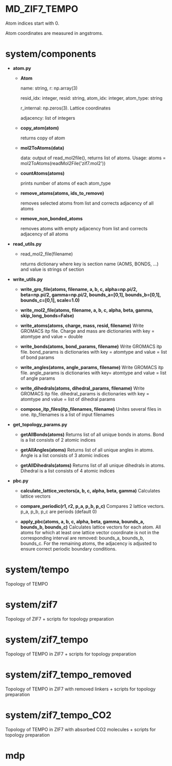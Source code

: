 # MD_ZIF7_TEMPO

Atom indices start with 0.

Atom coordinates are measured in angstroms.

# system/components

- **atom.py**
  - **Atom**

      name: string, r: np.array(3)
    
      resid_idx: integer, resid: string, atom_idx: integer, atom_type: string

      r_internal: np.zeros(3). Lattice coordinates

      adjacency: list of integers
    
  - **copy_atom(atom)**

    returns copy of atom
  
  - **mol2ToAtoms(data)**
 
    data: output of read_mol2file(), returns list of atoms. Usage: atoms = mol2ToAtoms(readMol2File('zif7.mol2'))

  - **countAtoms(atoms)**
 
    prints number of atoms of each atom_type

  - **remove_atoms(atoms, ids_to_remove)**

    removes selected atoms from list and corrects adjacency of all atoms

  - **remove_non_bonded_atoms**
 
    removes atoms with empty adjacency from list and corrects adjacency of all atoms

- **read_utils.py**
  
  - read_mol2_file(filename)
 
    returns dictionary where key is section name (AOMS, BONDS, ...) and value is strings of section
    
- **write_utils.py**

  - **write_gro_file(atoms, filename, a, b, c, alpha=np.pi/2, beta=np.pi/2, gamma=np.pi/2, bounds_a=[0,1], bounds_b=[0,1], bounds_c=[0,1], scale=1.0)**
 
  - **write_mol2_file(atoms, filename, a, b, c, alpha, beta, gamma, skip_long_bonds=False)**
 
  - **write_atoms(atoms, charge, mass, resid, filename)**
    Write GROMACS itp file. Charge and mass are dictionaries with key = atomtype and value = double
 
  - **write_bonds(atoms, bond_params, filename)**
    Write GROMACS itp file. bond_params is dictionaries with key = atomtype and value = list of bond params
 
  - **write_angles(atoms, angle_params, filename)**
    Write GROMACS itp file. angle_params is dictionaries with key= atomtype and value = list of angle params
 
  - **write_dihedrals(atoms, dihedral_params, filename)**
    Write GROMACS itp file. dihedral_params is dictionaries with key = atomtype and value = list of dihedral params
 
  - **compose_itp_files(itp_filenames, filename)**
    Unites several files in one. itp_filenames is a list of input filenames

- **get_topology_params.py**
    - **getAllBonds(atoms)**
      Returns list of all unique bonds in atoms. Bond is a list consists of 2 atomic indices
 
    - **getAllAngles(atoms)**
      Returns list of all unique angles in atoms. Angle is a list consists of 3 atomic indices
 
    - **getAllDihedrals(atoms)**
      Returns list of all unique dihedrals in atoms. Dihedral is a list consists of 4 atomic indices

- **pbc.py**

  - **calculate_lattice_vectors(a, b, c, alpha, beta, gamma)**
    Calculates lattice vectors
 
  - **compare_periodic(r1, r2, p_a, p_b, p_c)**
    Compares 2 lattice vectors. p_a, p_b, p_c are periods (default 0)
 
  - **apply_pbc(atoms, a, b, c, alpha, beta, gamma, bounds_a, bounds_b, bounds_c)**
    Calculates lattice vectors for each atom. All atoms for which at least one lattice vector coordinate is not in the corresponding interval are removed: bounds_a, bounds_b, bounds_c. For the remaining atoms, the adjacency is adjusted to ensure correct periodic boundary conditions.
    
# system/tempo
Topology of TEMPO

# system/zif7
Topology of ZIF7 + scripts for topology preparation

# system/zif7_tempo
Topology of TEMPO in ZIF7 + scripts for topology preparation

# system/zif7_tempo_removed
Topology of TEMPO in ZIF7 with removed linkers + scripts for topology preparation

# system/zif7_tempo_CO2
Topology of TEMPO in ZIF7 with absorbed CO2 molecules + scripts for topology preparation

# mdp
